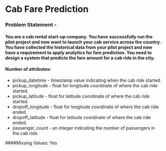 # Cab Fare Prediction
### Problem Statement​ -

#### You are a cab rental start-up company. You have successfully run the pilot project and now want to launch your cab service across the country. You have collected the historical data from your pilot project and now have a requirement to apply analytics for fare prediction. You need to design a system that predicts the fare amount for a cab ride in the city.



#### Number of attributes:
- pickup_datetime - timestamp value indicating when the cab ride started.
- pickup_longitude - float for longitude coordinate of where the cab ride started.
- pickup_latitude - float for latitude coordinate of where the cab ride started.
- dropoff_longitude - float for longitude coordinate of where the cab ride ended.
- dropoff_latitude - float for latitude coordinate of where the cab ride ended.
- passenger_count - an integer indicating the number of passengers in the cab ride.

####Missing Values​: Yes
